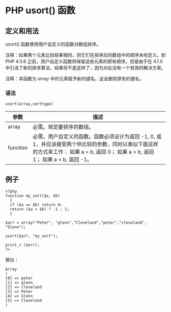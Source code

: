 # PHP usort() 函数



## 定义和用法

usort() 函数使用用户自定义的函数对数组排序。

注释：如果两个元素比较结果相同，则它们在排序后的数组中的顺序未经定义。到 PHP 4.0.6 之前，用户自定义函数将保留这些元素的原有顺序。但是由于在 4.1.0 中引进了新的排序算法，结果将不是这样了，因为对此没有一个有效的解决方案。

注释：本函数为 _array_ 中的元素赋予新的键名。这会删除原有的键名。

### 语法

```
usort(array,sorttype)
```

| 参数 | 描述 |
| --- | --- |
| array | 必需。规定要排序的数组。 |
| function |必需。用户自定义的函数。函数必须设计为返回 -1, 0, 或 1，并应该接受两个供比较的参数，同时以类似下面这样的方式来工作：   如果 a = b, 返回 0；   如果 a &gt; b, 返回 1；   如果 a &lt; b, 返回 -1。 |

## 例子

```
<?php
function my_sort($a, $b)
  {
  if ($a == $b) return 0;
  return ($a > $b) ? -1 : 1;
  }

$arr = array("Peter", "glenn","Cleveland","peter","cleveland", "Glenn");

usort($arr, "my_sort");

print_r ($arr);
?>
```

输出：

```
Array
(
[0] => peter
[1] => glenn
[2] => cleveland
[3] => Peter
[4] => Glenn
[5] => Cleveland
)
```
